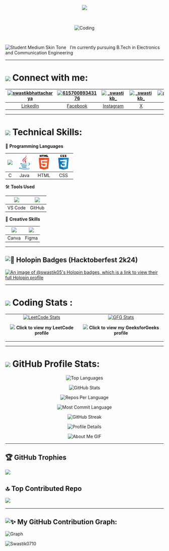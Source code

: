 <!--## Hi there 👋-->

<!--
**Swastik0710/Swastik0710** is a ✨ _special_ ✨ repository because its `README.md` (this file) appears on your GitHub profile.

Here are some ideas to get you started:

- 🔭 I’m currently working on ...
- 🌱 I’m currently learning ...
- 👯 I’m looking to collaborate on ...
- 🤔 I’m looking for help with ...
- 💬 Ask me about ...
- 📫 How to reach me: ...
- 😄 Pronouns: ...
- ⚡ Fun fact: ...
-->

<p align="center">
    <img src="https://readme-typing-svg.herokuapp.com?color=E22FE4&width=600&height=38&lines=Hi+there+👋+,+I'm+Swastik+Bhattacharya.....;A+passionate+programmer+and+a+tech+enthusiast...;Exploring+the+world+of+code...&center=true">
</p>

<br>

<p align="center">
  <img alt="Coding" width="400" src="https://camo.githubusercontent.com/87af9a9fec730c94fc8b08eb21fa5ef6ab7831a67ba17bf8cc76696f6e4be1ef/68747470733a2f2f63646e2e6472696262626c652e636f6d2f75736572732f313138373833362f73637265656e73686f74732f363533393432392f70726f6772616d65722e676966">
</p>

<br>

<img src="https://raw.githubusercontent.com/Tarikul-Islam-Anik/Animated-Fluent-Emojis/master/Emojis/People%20with%20professions/Student%20Medium%20Skin%20Tone.png" alt="Student Medium Skin Tone" width="40" height="40" /> &nbsp;&nbsp;I’m currently pursuing B.Tech in Electronics and Communication Engineering

---

# <img src="https://emojis.slackmojis.com/emojis/images/1579216111/7550/pikachu_wave.gif?1579216111" align="center" width="25"><b> Connect with me:</b>

| <a href="https://linkedin.com/in/swastikbhattacharya" target="blank"><img align="center" src="https://raw.githubusercontent.com/rahuldkjain/github-profile-readme-generator/master/src/images/icons/Social/linked-in-alt.svg" alt="swastikbhattacharya" height="30" width="40" /></a> | <a href="https://facebook.com/profile.php?id=61570089343176" target="blank"><img align="center" src="https://upload.wikimedia.org/wikipedia/commons/thumb/b/b8/2021_Facebook_icon.svg/768px-2021_Facebook_icon.svg.png?20220821121039" alt="61570089343176" height="30" width="30" /></a> | <a href="https://instagram.com/_swastikb_" target="blank"><img align="center" src="https://raw.githubusercontent.com/rahuldkjain/github-profile-readme-generator/master/src/images/icons/Social/instagram.svg" alt="_swastikb_" height="30" width="40" /></a> | <a href="https://x.com/_swastikb_" target="blank"><img align="center" src="https://i.pinimg.com/originals/73/db/02/73db02344af2f927fd361decc424e8b8.png" alt="_swastikb_" height="30" width="40" /></a> | <a href="https://www.youtube.com/@swastikbhattacharya4879" target="blank"><img align="center" src="https://raw.githubusercontent.com/rahuldkjain/github-profile-readme-generator/master/src/images/icons/Social/youtube.svg" alt="@swastikbhattacharya4879" height="30" width="40" /></a> | <a href="https://discord.com/users/swastik2005" target="blank"><img align="center" src="https://www.svgrepo.com/download/353655/discord-icon.svg" alt="swastik2005" height="30" width="40" /></a> | <a href="https://www.hackerrank.com/swastik_roni" target="blank"><img align="center" src="https://raw.githubusercontent.com/rahuldkjain/github-profile-readme-generator/master/src/images/icons/Social/hackerrank.svg" alt="swastik_roni" height="30" width="40" /></a> | <a href="https://www.leetcode.com/Swastikb_05" target="blank"><img align="center" src="https://raw.githubusercontent.com/rahuldkjain/github-profile-readme-generator/master/src/images/icons/Social/leet-code.svg" alt="Swastikb_05" height="30" width="40" /></a> | <a href="https://auth.geeksforgeeks.org/user/swastip0d3" target="blank"><img align="center" src="https://raw.githubusercontent.com/rahuldkjain/github-profile-readme-generator/master/src/images/icons/Social/geeks-for-geeks.svg" alt="swastip0d3" height="30" width="40" /></a> | <a href="https://www.codechef.com/users/noble_trust_28" target="blank"><img align="center" src="https://cdn.jsdelivr.net/npm/simple-icons@3.1.0/icons/codechef.svg" alt="noble_trust_28" height="30" width="40" /></a> |
|:-------------------------------------------------------------------------:|:--------------------------------------------------------------------------:|:-----------------------------------------------------------------------------:|:-------------------------------------------------------------------------:|:-------------------------------------------------------------------------:|:--------------------------------------------------------------------------:|:-----------------------------------------------------------------------------:|:-------------------------------------------------------------------------:|:-------------------------------------------------------------------------:|:--------------------------------------------------------------------------:|
| [<u>LinkedIn</u>](https://linkedin.com/in/swastikbhattacharya) | [<u>Facebook</u>](https://facebook.com/profile.php?id=61570089343176) | [<u>Instagram</u>](https://instagram.com/_swastikb_) | [<u>X</u>](https://x.com/_swastikb_) | [<u>YouTube</u>](https://www.youtube.com/@swastikbhattacharya4879) | [<u>Discord</u>](https://discord.com/users/swastik2005) | [<u>HackerRank</u>](https://www.hackerrank.com/swastik_roni) | [<u>LeetCode</u>](https://www.leetcode.com/Swastikb_05) | [<u>GeeksForGeeks</u>](https://auth.geeksforgeeks.org/user/swastip0d3) | [<u>CodeChef</u>](https://www.codechef.com/users/noble_trust_28) |

---

# <img src="https://media2.giphy.com/media/QssGEmpkyEOhBCb7e1/giphy.gif" width="25"><b> Technical Skills: </b>

🌟 **Programming Languages**

| <img src="https://img.icons8.com/color/48/000000/c-programming.png" width="48"> | <img src="https://raw.githubusercontent.com/devicons/devicon/master/icons/java/java-original.svg" width="48"> | <img src="https://raw.githubusercontent.com/devicons/devicon/master/icons/html5/html5-original-wordmark.svg" width="48"> | <img src="https://raw.githubusercontent.com/devicons/devicon/master/icons/css3/css3-original-wordmark.svg" width="48"> |
|:--------------------------------------------------------------------------------------------------------------------:|:------------------------------------------------------------------------------------------------------------------------:|:-----------------------------------------------------------------------------------------------------------------------------:|:------------------------------------------------------------------------------------------------------------------------:|
| C | Java | HTML | CSS |

🛠️ **Tools Used**

| <img src="https://cdn.worldvectorlogo.com/logos/visual-studio-code-1.svg" width="40"> | <img src="https://cdn0.iconfinder.com/data/icons/shift-logotypes/32/Github-512.png" width="40"> |
|:------------------------------------------------------------------------------------------------------------------:|:--------------------------------------------------------------------------------------------------------------------:|
| VS Code | GitHub |

🎨 **Creative Skills**

| <img src="https://www.vectorlogo.zone/logos/canva/canva-icon.svg" width="40"> | <img src="https://www.vectorlogo.zone/logos/figma/figma-icon.svg" width="40"> |
|:------------------------------------------------------------------------------------------------------------------:|:--------------------------------------------------------------------------------------------------------------------:|
| Canva | Figma |

---

<h2>
  <picture>
    <source srcset="https://fonts.gstatic.com/s/e/notoemoji/latest/1f31f/512.webp" type="image/webp">
    <img src="https://fonts.gstatic.com/s/e/notoemoji/latest/1f31f/512.gif" alt="🌟" width="32" height="32">
  </picture>
  Holopin Badges (Hacktoberfest 2k24)
</h2>

[![An image of @swastik05's Holopin badges, which is a link to view their full Holopin profile](https://holopin.me/swastik05)](https://holopin.io/@swastik05)

---

# <img src="https://cdn.dribbble.com/users/1579322/screenshots/6587273/blue_boy_typing_nothought.gif" width="30"> Coding Stats :

<table align="center">
  <tr>
    <td align="center">
      <a href="https://leetcode.com/Swastikb_05/">
        <img src="https://leetcard.jacoblin.cool/Swastikb_05" alt="LeetCode Stats" height="180"/>
      </a>
      <p><b><img src="https://ih1.redbubble.net/image.662995401.2784/st,small,507x507-pad,600x600,f8f8f8.u3.jpg" width="20"> Click to view my LeetCode profile</b></p>
    </td>
    <td align="center">
      <a href="https://www.geeksforgeeks.org/user/swastip0d3/">
        <img src="https://gfgstatscard.vercel.app/swastip0d3" alt="GFG Stats" width="380"/>
      </a>
      <p><b><img src="https://play-lh.googleusercontent.com/ZI21NMObsjB7DbPU_EXRymHJL3HQpfsrB2N4CWb-diXm4xjl_13mmetYQZvcpgGf-64=w600-h300-pc0xffffff-pd" width="35"> Click to view my GeeksforGeeks profile</b></p>
    </td>
  </tr>
</table>

---

# <img src="https://media.giphy.com/media/iY8CRBdQXODJSCERIr/giphy.gif" width="35"><b> GitHub Profile Stats: </b>

<p align="center">
  <img src="https://github-readme-stats.vercel.app/api/top-langs/?username=Swastik0710&theme=radical&border=true&border_color=ffffff&include_all_commits=true&count_private=true&layout=compact" alt="Top Languages" /><br/>
</p>

<p align="center">
  <img src="https://github-readme-stats.vercel.app/api?username=Swastik0710&show_icons=true&locale=en&theme=radical&border=true&border_color=ffffff&include_all_commits=true&count_private=true" alt="GitHub Stats" /><br/>
</p>

<p align="center">
  <img src="https://github-profile-summary-cards.vercel.app/api/cards/repos-per-language?username=Swastik0710&theme=radical&border=true&border_color=ffffff&include_all_commits=true&count_private=true&layout=compact" alt="Repos Per Language" />
</p>

<p align="center">
  <img src="https://github-profile-summary-cards.vercel.app/api/cards/most-commit-language?username=Swastik0710&theme=radical&border=true&border_color=ffffff&include_all_commits=true&count_private=true&layout=compact" alt="Most Commit Language" /><br/>
</p>

<p align="center">
  <img src="https://github-readme-streak-stats.herokuapp.com/?user=Swastik0710&theme=dark&hide_border=false" alt="GitHub Streak" /><br/>
</p>

<p align="center">
  <img src="http://github-profile-summary-cards.vercel.app/api/cards/profile-details?username=Swastik0710&theme=transparent" alt="Profile Details" />
</p>

<p align="center">
  <img src="https://github.com/7oSkaaa/7oSkaaa/blob/main/Images/about_me.gif?raw=true" alt="About Me GIF" width="180px">
</p>

---

## 🏆 GitHub Trophies
![](https://github-profile-trophy.vercel.app/?username=Swastik0710&theme=radical&no-frame=false&no-bg=true&margin-w=4)

## 🔝 Top Contributed Repo
![](https://github-contributor-stats.vercel.app/api?username=Swastik0710&limit=5&theme=dark&combine_all_yearly_contributions=true)

---

<h2>
  <picture>
    <source srcset="https://fonts.gstatic.com/s/e/notoemoji/latest/2728/512.webp" type="image/webp">
    <img src="https://fonts.gstatic.com/s/e/notoemoji/latest/2728/512.gif" alt="✨" width="32" height="32">
  </picture>
  My GitHub Contribution Graph:
</h2>

![Graph](https://github-readme-activity-graph.vercel.app/graph?username=Swastik0710&theme=react-dark)

<!--START_SECTION:waka-->
<!--END_SECTION:waka-->

<p align="left">
  <img src="https://komarev.com/ghpvc/?username=Swastik0710&label=Profile%20Views&color=0e75b6&style=flat" alt="Swastik0710" />
</p>
